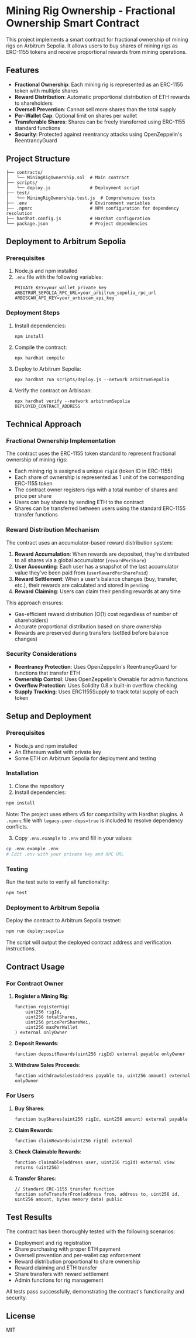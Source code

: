 # Mining Rig Ownership - Fractional Ownership Smart Contract

This project implements a smart contract for fractional ownership of mining rigs on Arbitrum Sepolia. It allows users to buy shares of mining rigs as ERC-1155 tokens and receive proportional rewards from mining operations.

## Features

- **Fractional Ownership**: Each mining rig is represented as an ERC-1155 token with multiple shares
- **Reward Distribution**: Automatic proportional distribution of ETH rewards to shareholders
- **Oversell Prevention**: Cannot sell more shares than the total supply
- **Per-Wallet Cap**: Optional limit on shares per wallet
- **Transferable Shares**: Shares can be freely transferred using ERC-1155 standard functions
- **Security**: Protected against reentrancy attacks using OpenZeppelin's ReentrancyGuard

## Project Structure

```
├── contracts/
│   └── MiningRigOwnership.sol  # Main contract
├── scripts/
│   └── deploy.js               # Deployment script
├── test/
│   └── MiningRigOwnership.test.js  # Comprehensive tests
├── .env                        # Environment variables
├── .npmrc                      # NPM configuration for dependency resolution
├── hardhat.config.js           # Hardhat configuration
└── package.json                # Project dependencies
```

## Deployment to Arbitrum Sepolia

### Prerequisites

1. Node.js and npm installed
2. `.env` file with the following variables:
   ```
   PRIVATE_KEY=your_wallet_private_key
   ARBITRUM_SEPOLIA_RPC_URL=your_arbitrum_sepolia_rpc_url
   ARBISCAN_API_KEY=your_arbiscan_api_key
   ```

### Deployment Steps

1. Install dependencies:
   ```
   npm install
   ```

2. Compile the contract:
   ```
   npx hardhat compile
   ```

3. Deploy to Arbitrum Sepolia:
   ```
   npx hardhat run scripts/deploy.js --network arbitrumSepolia
   ```

4. Verify the contract on Arbiscan:
   ```
   npx hardhat verify --network arbitrumSepolia DEPLOYED_CONTRACT_ADDRESS
   ```

## Technical Approach

### Fractional Ownership Implementation

The contract uses the ERC-1155 token standard to represent fractional ownership of mining rigs:

- Each mining rig is assigned a unique `rigId` (token ID in ERC-1155)
- Each share of ownership is represented as 1 unit of the corresponding ERC-1155 token
- The contract owner registers rigs with a total number of shares and price per share
- Users can buy shares by sending ETH to the contract
- Shares can be transferred between users using the standard ERC-1155 transfer functions

### Reward Distribution Mechanism

The contract uses an accumulator-based reward distribution system:

1. **Reward Accumulation**: When rewards are deposited, they're distributed to all shares via a global accumulator (`rewardPerShare`)
2. **User Accounting**: Each user has a snapshot of the last accumulator value they've been paid from (`userRewardPerSharePaid`)
3. **Reward Settlement**: When a user's balance changes (buy, transfer, etc.), their rewards are calculated and stored in `pending`
4. **Reward Claiming**: Users can claim their pending rewards at any time

This approach ensures:
- Gas-efficient reward distribution (O(1) cost regardless of number of shareholders)
- Accurate proportional distribution based on share ownership
- Rewards are preserved during transfers (settled before balance changes)

### Security Considerations

- **Reentrancy Protection**: Uses OpenZeppelin's ReentrancyGuard for functions that transfer ETH
- **Ownership Control**: Uses OpenZeppelin's Ownable for admin functions
- **Overflow Protection**: Uses Solidity 0.8.x built-in overflow checking
- **Supply Tracking**: Uses ERC1155Supply to track total supply of each token

## Setup and Deployment

### Prerequisites

- Node.js and npm installed
- An Ethereum wallet with private key
- Some ETH on Arbitrum Sepolia for deployment and testing

### Installation

1. Clone the repository
2. Install dependencies:

```bash
npm install
```

   Note: The project uses ethers v5 for compatibility with Hardhat plugins. A `.npmrc` file with `legacy-peer-deps=true` is included to resolve dependency conflicts.

3. Copy `.env.example` to `.env` and fill in your values:

```bash
cp .env.example .env
# Edit .env with your private key and RPC URL
```

### Testing

Run the test suite to verify all functionality:

```bash
npm test
```

### Deployment to Arbitrum Sepolia

Deploy the contract to Arbitrum Sepolia testnet:

```bash
npm run deploy:sepolia
```

The script will output the deployed contract address and verification instructions.

## Contract Usage

### For Contract Owner

1. **Register a Mining Rig**:
   ```solidity
   function registerRig(
       uint256 rigId,
       uint256 totalShares,
       uint256 pricePerShareWei,
       uint256 maxPerWallet
   ) external onlyOwner
   ```


2. **Deposit Rewards**:
   ```solidity
   function depositRewards(uint256 rigId) external payable onlyOwner
   ```

3. **Withdraw Sales Proceeds**:
   ```solidity
   function withdrawSales(address payable to, uint256 amount) external onlyOwner
   ```

### For Users

1. **Buy Shares**:
   ```solidity
   function buyShares(uint256 rigId, uint256 amount) external payable
   ```

2. **Claim Rewards**:
   ```solidity
   function claimRewards(uint256 rigId) external
   ```

3. **Check Claimable Rewards**:
   ```solidity
   function claimable(address user, uint256 rigId) external view returns (uint256)
   ```

4. **Transfer Shares**:
   ```solidity
   // Standard ERC-1155 transfer function
   function safeTransferFrom(address from, address to, uint256 id, uint256 amount, bytes memory data) public
   ```

## Test Results

The contract has been thoroughly tested with the following scenarios:

- Deployment and rig registration
- Share purchasing with proper ETH payment
- Oversell prevention and per-wallet cap enforcement
- Reward distribution proportional to share ownership
- Reward claiming and ETH transfer
- Share transfers with reward settlement
- Admin functions for rig management

All tests pass successfully, demonstrating the contract's functionality and security.

## License

MIT